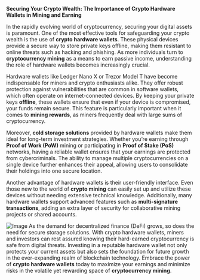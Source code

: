 **Securing Your Crypto Wealth: The Importance of Crypto Hardware Wallets in Mining and Earning**

In the rapidly evolving world of cryptocurrency, securing your digital assets is paramount. One of the most effective tools for safeguarding your crypto wealth is the use of **crypto hardware wallets**. These physical devices provide a secure way to store private keys offline, making them resistant to online threats such as hacking and phishing. As more individuals turn to **cryptocurrency mining** as a means to earn passive income, understanding the role of hardware wallets becomes increasingly crucial.

Hardware wallets like Ledger Nano X or Trezor Model T have become indispensable for miners and crypto enthusiasts alike. They offer robust protection against vulnerabilities that are common in software wallets, which often operate on internet-connected devices. By keeping your private keys **offline**, these wallets ensure that even if your device is compromised, your funds remain secure. This feature is particularly important when it comes to **mining rewards**, as miners frequently deal with large sums of cryptocurrency.

Moreover, **cold storage solutions** provided by hardware wallets make them ideal for long-term investment strategies. Whether you’re earning through **Proof of Work (PoW)** mining or participating in **Proof of Stake (PoS)** networks, having a reliable wallet ensures that your earnings are protected from cybercriminals. The ability to manage multiple cryptocurrencies on a single device further enhances their appeal, allowing users to consolidate their holdings into one secure location.

Another advantage of hardware wallets is their user-friendly interface. Even those new to the world of **crypto mining** can easily set up and utilize these devices without needing extensive technical knowledge. Additionally, many hardware wallets support advanced features such as **multi-signature transactions**, adding an extra layer of security for collaborative mining projects or shared accounts.


![Image](https://github.com/user-attachments/assets/31692037-0104-4703-abd1-696b6a7dd41b)
As the demand for decentralized finance (DeFi) grows, so does the need for secure storage solutions. With crypto hardware wallets, miners and investors can rest assured knowing their hard-earned cryptocurrency is safe from digital threats. Investing in a reputable hardware wallet not only protects your current assets but also sets the foundation for future growth in the ever-expanding realm of blockchain technology. Embrace the power of **crypto hardware wallets** today to maximize your earnings and minimize risks in the volatile yet rewarding space of **cryptocurrency mining**.